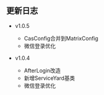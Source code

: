 
## 更新日志

- v1.0.5
  - CasConfig合并到MatrixConfig
  - 微信登录优化

- v1.0.4
    - AfterLogin改造
    - 新增ServiceYard基类
    - 微信登录优化
